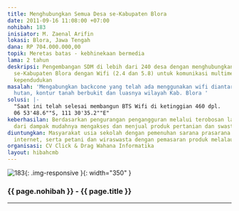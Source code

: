 ```yaml
---
title: Menghubungkan Semua Desa se-Kabupaten Blora
date: 2011-09-16 11:08:00 +07:00
nohibah: 183
inisiator: M. Zaenal Arifin
lokasi: Blora, Jawa Tengah
dana: RP 704.000.000,00
topik: Meretas batas - kebhinekaan bermedia
lama: 2 tahun
deskripsi: Pengembangan SDM di lebih dari 240 desa dengan menghubungkan semua desa
  se-Kabupaten Blora dengan Wifi (2.4 dan 5.8) untuk komunikasi multimedia dan data
  kependudukan
masalah: 'Mengabungkan backcone yang telah ada menggunakan wifi diantara lebatnya
  hutan, kontur tanah berbukit dan luasnya wilayah Kab. Blora '
solusi: |-
  "Saat ini telah selesai membangun BTS Wifi di ketinggian 460 dpl.
  06 53'48.6""S, 111 30'35.2""E"
keberhasilan: Berdasarkan pengurangan pengangguran melalui terobosan lapangan pekerjaan
  dari dampak mudahnya mengakses dan menjual produk pertanian dan swasta
diuntungkan: Masyarakat usia sekolah dengan pemenuhan sarana prasarana pembelajaran
  internet, serta petani dan wiraswasta dengan pemasaran produk melalaui internet
organisasi: CV Click & Drag Wahana Informatika
layout: hibahcmb
---
```


![183](/static/img/hibahcmb/183.png){: .img-responsive }{: width="350" }

### {{ page.nohibah }} - {{ page.title }}

---
